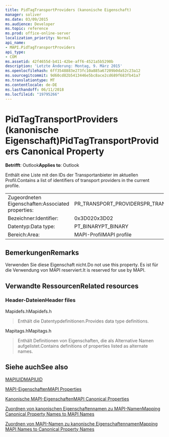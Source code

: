 ```yaml
---
title: PidTagTransportProviders (kanonische Eigenschaft)
manager: soliver
ms.date: 03/09/2015
ms.audience: Developer
ms.topic: reference
ms.prod: office-online-server
localization_priority: Normal
api_name:
- MAPI.PidTagTransportProviders
api_type:
- COM
ms.assetid: 42f4655d-b411-42be-aff6-4521a5b5290b
description: 'Letzte Änderung: Montag, 9. März 2015'
ms.openlocfilehash: 6ff3548883e273fc10a885a67209b0da52c23a12
ms.sourcegitcommit: 9d60cd82b5413446e5bc8ace2cd689f683fb41a7
ms.translationtype: MT
ms.contentlocale: de-DE
ms.lasthandoff: 06/11/2018
ms.locfileid: "19795266"
---
```

# <a name="pidtagtransportproviders-canonical-property"></a><span data-ttu-id="94fb5-103">PidTagTransportProviders (kanonische Eigenschaft)</span><span class="sxs-lookup"><span data-stu-id="94fb5-103">PidTagTransportProviders Canonical Property</span></span>

  
  
<span data-ttu-id="94fb5-104">**Betrifft**: Outlook</span><span class="sxs-lookup"><span data-stu-id="94fb5-104">**Applies to**: Outlook</span></span> 
  
<span data-ttu-id="94fb5-105">Enthält eine Liste mit den IDs der Transportanbieter im aktuellen Profil.</span><span class="sxs-lookup"><span data-stu-id="94fb5-105">Contains a list of identifiers of transport providers in the current profile.</span></span>
  
|||
|:-----|:-----|
|<span data-ttu-id="94fb5-106">Zugeordneten Eigenschaften:</span><span class="sxs-lookup"><span data-stu-id="94fb5-106">Associated properties:</span></span>  <br/> |<span data-ttu-id="94fb5-107">PR_TRANSPORT_PROVIDERS</span><span class="sxs-lookup"><span data-stu-id="94fb5-107">PR_TRANSPORT_PROVIDERS</span></span>  <br/> |
|<span data-ttu-id="94fb5-108">Bezeichner:</span><span class="sxs-lookup"><span data-stu-id="94fb5-108">Identifier:</span></span>  <br/> |<span data-ttu-id="94fb5-109">0x3D02</span><span class="sxs-lookup"><span data-stu-id="94fb5-109">0x3D02</span></span>  <br/> |
|<span data-ttu-id="94fb5-110">Datentyp:</span><span class="sxs-lookup"><span data-stu-id="94fb5-110">Data type:</span></span>  <br/> |<span data-ttu-id="94fb5-111">PT_BINARY</span><span class="sxs-lookup"><span data-stu-id="94fb5-111">PT_BINARY</span></span>  <br/> |
|<span data-ttu-id="94fb5-112">Bereich:</span><span class="sxs-lookup"><span data-stu-id="94fb5-112">Area:</span></span>  <br/> |<span data-ttu-id="94fb5-113">MAPI-Profil</span><span class="sxs-lookup"><span data-stu-id="94fb5-113">MAPI profile</span></span>  <br/> |
   
## <a name="remarks"></a><span data-ttu-id="94fb5-114">Bemerkungen</span><span class="sxs-lookup"><span data-stu-id="94fb5-114">Remarks</span></span>

<span data-ttu-id="94fb5-115">Verwenden Sie diese Eigenschaft nicht.</span><span class="sxs-lookup"><span data-stu-id="94fb5-115">Do not use this property.</span></span> <span data-ttu-id="94fb5-116">Es ist für die Verwendung von MAPI reserviert.</span><span class="sxs-lookup"><span data-stu-id="94fb5-116">It is reserved for use by MAPI.</span></span>
  
## <a name="related-resources"></a><span data-ttu-id="94fb5-117">Verwandte Ressourcen</span><span class="sxs-lookup"><span data-stu-id="94fb5-117">Related resources</span></span>

### <a name="header-files"></a><span data-ttu-id="94fb5-118">Header-Dateien</span><span class="sxs-lookup"><span data-stu-id="94fb5-118">Header files</span></span>

<span data-ttu-id="94fb5-119">Mapidefs.h</span><span class="sxs-lookup"><span data-stu-id="94fb5-119">Mapidefs.h</span></span>
  
> <span data-ttu-id="94fb5-120">Enthält die Datentypdefinitionen.</span><span class="sxs-lookup"><span data-stu-id="94fb5-120">Provides data type definitions.</span></span>
    
<span data-ttu-id="94fb5-121">Mapitags.h</span><span class="sxs-lookup"><span data-stu-id="94fb5-121">Mapitags.h</span></span>
  
> <span data-ttu-id="94fb5-122">Enthält Definitionen von Eigenschaften, die als Alternative Namen aufgelistet.</span><span class="sxs-lookup"><span data-stu-id="94fb5-122">Contains definitions of properties listed as alternate names.</span></span>
    
## <a name="see-also"></a><span data-ttu-id="94fb5-123">Siehe auch</span><span class="sxs-lookup"><span data-stu-id="94fb5-123">See also</span></span>



[<span data-ttu-id="94fb5-124">MAPIUID</span><span class="sxs-lookup"><span data-stu-id="94fb5-124">MAPIUID</span></span>](mapiuid.md)


[<span data-ttu-id="94fb5-125">MAPI-Eigenschaften</span><span class="sxs-lookup"><span data-stu-id="94fb5-125">MAPI Properties</span></span>](mapi-properties.md)
  
[<span data-ttu-id="94fb5-126">Kanonische MAPI-Eigenschaften</span><span class="sxs-lookup"><span data-stu-id="94fb5-126">MAPI Canonical Properties</span></span>](mapi-canonical-properties.md)
  
[<span data-ttu-id="94fb5-127">Zuordnen von kanonischen Eigenschaftennamen zu MAPI-Namen</span><span class="sxs-lookup"><span data-stu-id="94fb5-127">Mapping Canonical Property Names to MAPI Names</span></span>](mapping-canonical-property-names-to-mapi-names.md)
  
[<span data-ttu-id="94fb5-128">Zuordnen von MAPI-Namen zu kanonische Eigenschaftennamen</span><span class="sxs-lookup"><span data-stu-id="94fb5-128">Mapping MAPI Names to Canonical Property Names</span></span>](mapping-mapi-names-to-canonical-property-names.md)

